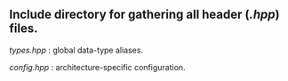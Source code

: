 ## Include directory for gathering all header (*.hpp*) files.

*types.hpp* : global data-type aliases.

*config.hpp* : architecture-specific configuration.